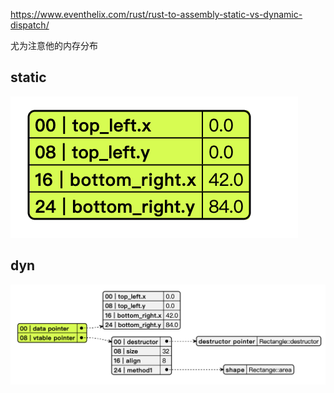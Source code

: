 https://www.eventhelix.com/rust/rust-to-assembly-static-vs-dynamic-dispatch/
 
尤为注意他的内存分布
## static
![](static.png)
## dyn
![](dyn.png)